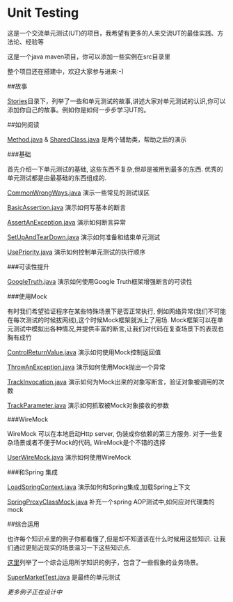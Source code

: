 Unit Testing
===

这是一个交流单元测试(UT)的项目，我希望有更多的人来交流UT的最佳实践、方法论、经验等

这是一个java maven项目，你可以添加一些实例在src目录里

整个项目还在搭建中，欢迎大家参与进来:-)


##故事

[Stories](https://github.com/WalterInSH/unit-testing/tree/master/stories)目录下，列举了一些和单元测试的故事,讲述大家对单元测试的认识,你可以添加你自己的故事。例如你是如何一步步学习UT的。

##如何阅读

[Method.java](https://github.com/WalterInSH/unit-testing/blob/master/src/main/java/io/github/walterinsh/Method.java) & [SharedClass.java](https://github.com/WalterInSH/unit-testing/blob/master/src/main/java/io/github/walterinsh/SharedClass.java) 是两个辅助类，帮助之后的演示

###基础

首先介绍一下单元测试的基础, 这些东西不复杂,但却是被用到最多的东西. 优秀的单元测试都是由最基础的东西组成的.

[CommonWrongWays.java](https://github.com/WalterInSH/unit-testing/blob/master/src/test/java/io/github/walterinsh/basic/CommonWrongWays.java) 演示一些常见的测试误区

[BasicAssertion.java](https://github.com/WalterInSH/unit-testing/blob/master/src/test/java/io/github/walterinsh/basic/BasicAssertion.java) 演示如何写基本的断言

[AssertAnException.java](https://github.com/WalterInSH/unit-testing/blob/master/src/test/java/io/github/walterinsh/basic/AssertAnException.java) 演示如何断言异常

[SetUpAndTearDown.java](https://github.com/WalterInSH/unit-testing/blob/master/src/test/java/io/github/walterinsh/basic/SetUpAndTearDown.java) 演示如何准备和结束单元测试

[UsePriority.java](https://github.com/WalterInSH/unit-testing/blob/master/src/test/java/io/github/walterinsh/basic/UsePriority.java) 演示如何控制单元测试的执行顺序

###可读性提升

[GoogleTruth.java](https://github.com/WalterInSH/unit-testing/blob/master/src/test/java/io/github/walterinsh/readability/GoogleTruth.java) 演示如何使用Google Truth框架增强断言的可读性

###使用Mock

有时我们希望验证程序在某些特殊场景下是否正常执行, 例如网络异常(我们不可能在每次测试的时候拔网线),这个时候Mock框架就派上了用场. Mock框架可以在单元测试中模拟出各种情况,并提供丰富的断言,让我们对代码在复查场景下的表现也胸有成竹

[ControlReturnValue.java](https://github.com/WalterInSH/unit-testing/blob/master/src/test/java/io/github/walterinsh/mock/ControlReturnValue.java) 演示如何使用Mock控制返回值

[ThrowAnException.java](https://github.com/WalterInSH/unit-testing/blob/master/src/test/java/io/github/walterinsh/mock/ThrowAnException.java) 演示如何使用Mock抛出一个异常

[TrackInvocation.java](https://github.com/WalterInSH/unit-testing/blob/master/src/test/java/io/github/walterinsh/mock/TrackInvocation.java) 演示如何为Mock出来的对象写断言，验证对象被调用的次数

[TrackParameter.java](https://github.com/WalterInSH/unit-testing/blob/master/src/test/java/io/github/walterinsh/mock/TrackParameter.java) 演示如何抓取被Mock对象接收的参数

###WireMock

WireMock 可以在本地启动Http server, 伪装成你依赖的第三方服务. 对于一些复杂场景或者不便于Mock的代码, WireMock是个不错的选择

[UserWireMock.java](https://github.com/WalterInSH/unit-testing/blob/master/src/test/java/io/github/walterinsh/wiremock/UserWireMock.java) 演示如何使用WireMock

###和Spring 集成

[LoadSpringContext.java](https://github.com/WalterInSH/unit-testing/blob/master/src/test/java/io/github/walterinsh/spring/LoadSpringContext.java) 演示如何和Spring集成,加载Spring上下文

[SpringProxyClassMock.java](https://github.com/WalterInSH/unit-testing/blob/master/src/test/java/io/github/walterinsh/spring/SpringProxyClassMock.java) 补充一个spring AOP测试中,如何应对代理类的mock


##综合运用

也许每个知识点里的例子你都看懂了,但是却不知道该在什么时候用这些知识. 让我们通过更贴近现实的场景温习一下这些知识点.

[这里](https://github.com/WalterInSH/unit-testing/tree/master/src/main/java/io/github/walterinsh/realworld)列举了一个综合运用所学知识的例子，包含了一些假象的业务场景。

[SuperMarketTest.java](https://github.com/WalterInSH/unit-testing/blob/master/src/test/java/io/github/walterinsh/realworld/SuperMarketTest.java) 是最终的单元测试

_更多例子正在设计中_
